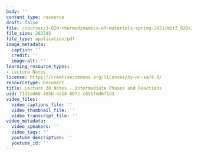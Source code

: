 ```yaml
---
body: ''
content_type: resource
draft: false
file: /courses/3-020-thermodynamics-of-materials-spring-2021/mit3_020s21_l30.pdf
file_size: 263345
file_type: application/pdf
image_metadata:
  caption: ''
  credit: ''
  image-alt: ''
learning_resource_types:
- Lecture Notes
license: https://creativecommons.org/licenses/by-nc-sa/4.0/
resourcetype: Document
title: Lecture 30 Notes - Intermediate Phases and Reactions
uid: 71d1ad8d-485b-4a18-8072-c855fdd6f1d3
video_files:
  video_captions_file: ''
  video_thumbnail_file: ''
  video_transcript_file: ''
video_metadata:
  video_speakers: ''
  video_tags: ''
  youtube_description: ''
  youtube_id: ''
---
```

